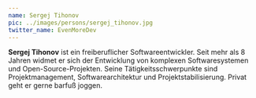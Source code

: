 ```yaml
---
name: Sergej Tihonov
pic: ../images/persons/sergej_tihonov.jpg
twitter_name: EvenMoreDev
---
```


**Sergej Tihonov** ist ein freiberuflicher Softwareentwickler. Seit mehr als 8 Jahren widmet er sich der Entwicklung von komplexen Softwaresystemen und Open-Source-Projekten. Seine Tätigkeitsschwerpunkte sind Projektmanagement, Softwarearchitektur und Projektstabilisierung. Privat geht er gerne barfuß joggen.
